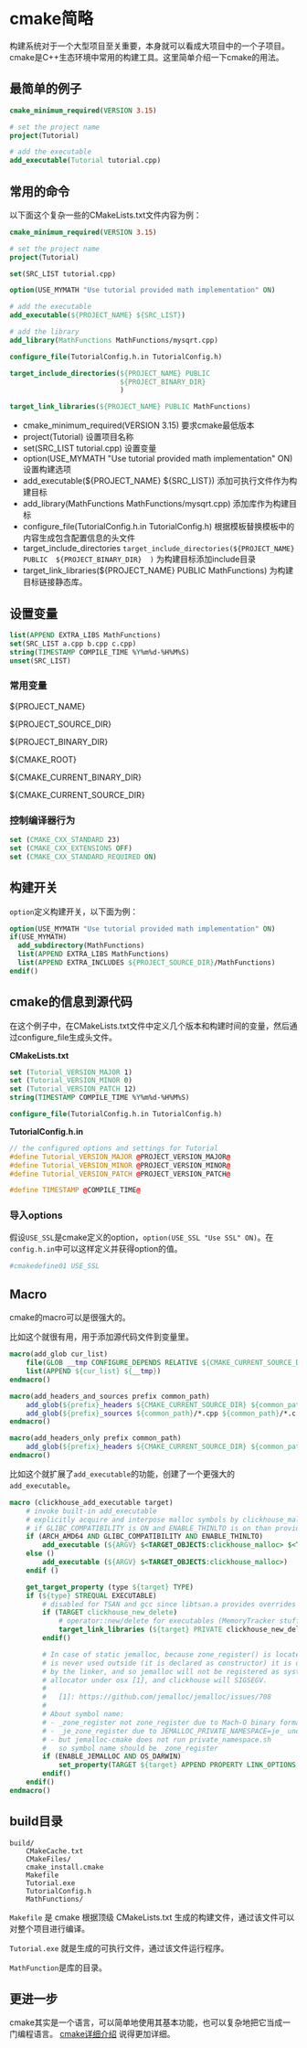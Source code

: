 # cmake简略

构建系统对于一个大型项目至关重要，本身就可以看成大项目中的一个子项目。cmake是C++生态环境中常用的构建工具。这里简单介绍一下cmake的用法。



## 最简单的例子

```cmake
cmake_minimum_required(VERSION 3.15)

# set the project name
project(Tutorial)

# add the executable
add_executable(Tutorial tutorial.cpp)
```



## 常用的命令 

以下面这个复杂一些的CMakeLists.txt文件内容为例：

```cmake
cmake_minimum_required(VERSION 3.15)

# set the project name
project(Tutorial)

set(SRC_LIST tutorial.cpp)

option(USE_MYMATH "Use tutorial provided math implementation" ON)

# add the executable
add_executable(${PROJECT_NAME} ${SRC_LIST})

# add the library
add_library(MathFunctions MathFunctions/mysqrt.cpp)

configure_file(TutorialConfig.h.in TutorialConfig.h)

target_include_directories(${PROJECT_NAME} PUBLIC
                           ${PROJECT_BINARY_DIR}
                           )

target_link_libraries(${PROJECT_NAME} PUBLIC MathFunctions)
```



- cmake_minimum_required(VERSION 3.15)
  要求cmake最低版本
- project(Tutorial)
  设置项目名称
- set(SRC_LIST tutorial.cpp)
  设置变量
- option(USE_MYMATH "Use tutorial provided math implementation" ON)
  设置构建选项
- add_executable(${PROJECT_NAME} ${SRC_LIST})
  添加可执行文件作为构建目标
- add_library(MathFunctions MathFunctions/mysqrt.cpp)
  添加库作为构建目标
- configure_file(TutorialConfig.h.in TutorialConfig.h)
  根据模板替换模板中的内容生成包含配置信息的头文件
- target_include_directories
  `target_include_directories(${PROJECT_NAME} PUBLIC  ${PROJECT_BINARY_DIR}  )`
  为构建目标添加include目录
- target_link_libraries(${PROJECT_NAME} PUBLIC MathFunctions)
  为构建目标链接静态库。



## 设置变量

```cmake
list(APPEND EXTRA_LIBS MathFunctions)
set(SRC_LIST a.cpp b.cpp c.cpp)
string(TIMESTAMP COMPILE_TIME %Y%m%d-%H%M%S)
unset(SRC_LIST)
```



### 常用变量

${PROJECT_NAME}

${PROJECT_SOURCE_DIR}

${PROJECT_BINARY_DIR}

${CMAKE_ROOT}

${CMAKE_CURRENT_BINARY_DIR}

${CMAKE_CURRENT_SOURCE_DIR}



### 控制编译器行为

```cmake
set (CMAKE_CXX_STANDARD 23)
set (CMAKE_CXX_EXTENSIONS OFF)
set (CMAKE_CXX_STANDARD_REQUIRED ON)
```



## 构建开关

`option`定义构建开关，以下面为例：

```cmake
option(USE_MYMATH "Use tutorial provided math implementation" ON)
if(USE_MYMATH)
  add_subdirectory(MathFunctions)
  list(APPEND EXTRA_LIBS MathFunctions)
  list(APPEND EXTRA_INCLUDES ${PROJECT_SOURCE_DIR}/MathFunctions)
endif()

```



## cmake的信息到源代码

在这个例子中，在CMakeLists.txt文件中定义几个版本和构建时间的变量，然后通过configure_file生成头文件。

**CMakeLists.txt**

```cmake
set (Tutorial_VERSION_MAJOR 1)
set (Tutorial_VERSION_MINOR 0)
set (Tutorial_VERSION_PATCH 12)
string(TIMESTAMP COMPILE_TIME %Y%m%d-%H%M%S)

configure_file(TutorialConfig.h.in TutorialConfig.h)
```



**TutorialConfig.h.in**

```c++
// the configured options and settings for Tutorial
#define Tutorial_VERSION_MAJOR @PROJECT_VERSION_MAJOR@
#define Tutorial_VERSION_MINOR @PROJECT_VERSION_MINOR@
#define Tutorial_VERSION_PATCH @PROJECT_VERSION_PATCH@

#define TIMESTAMP @COMPILE_TIME@
```



### 导入options

假设`USE_SSL`是cmake定义的option，`option(USE_SSL "Use SSL" ON)`。在`config.h.in`中可以这样定义并获得option的值。

```cmake
#cmakedefine01 USE_SSL
```



## Macro

cmake的macro可以是很强大的。

比如这个就很有用，用于添加源代码文件到变量里。

```cmake
macro(add_glob cur_list)
    file(GLOB __tmp CONFIGURE_DEPENDS RELATIVE ${CMAKE_CURRENT_SOURCE_DIR} ${ARGN})
    list(APPEND ${cur_list} ${__tmp})
endmacro()

macro(add_headers_and_sources prefix common_path)
    add_glob(${prefix}_headers ${CMAKE_CURRENT_SOURCE_DIR} ${common_path}/*.h)
    add_glob(${prefix}_sources ${common_path}/*.cpp ${common_path}/*.c ${common_path}/*.h)
endmacro()

macro(add_headers_only prefix common_path)
    add_glob(${prefix}_headers ${CMAKE_CURRENT_SOURCE_DIR} ${common_path}/*.h)
endmacro()

```



比如这个就扩展了`add_executable`的功能，创建了一个更强大的`add_executable`。

```cmake
macro (clickhouse_add_executable target)
    # invoke built-in add_executable
    # explicitly acquire and interpose malloc symbols by clickhouse_malloc
    # if GLIBC_COMPATIBILITY is ON and ENABLE_THINLTO is on than provide memcpy symbol explicitly to neutrialize thinlto's libcall generation.
    if (ARCH_AMD64 AND GLIBC_COMPATIBILITY AND ENABLE_THINLTO)
        add_executable (${ARGV} $<TARGET_OBJECTS:clickhouse_malloc> $<TARGET_OBJECTS:memcpy>)
    else ()
        add_executable (${ARGV} $<TARGET_OBJECTS:clickhouse_malloc>)
    endif ()

    get_target_property (type ${target} TYPE)
    if (${type} STREQUAL EXECUTABLE)
        # disabled for TSAN and gcc since libtsan.a provides overrides too
        if (TARGET clickhouse_new_delete)
            # operator::new/delete for executables (MemoryTracker stuff)
            target_link_libraries (${target} PRIVATE clickhouse_new_delete)
        endif()

        # In case of static jemalloc, because zone_register() is located in zone.c and
        # is never used outside (it is declared as constructor) it is omitted
        # by the linker, and so jemalloc will not be registered as system
        # allocator under osx [1], and clickhouse will SIGSEGV.
        #
        #   [1]: https://github.com/jemalloc/jemalloc/issues/708
        #
        # About symbol name:
        # - _zone_register not zone_register due to Mach-O binary format,
        # - _je_zone_register due to JEMALLOC_PRIVATE_NAMESPACE=je_ under OS X.
        # - but jemalloc-cmake does not run private_namespace.sh
        #   so symbol name should be _zone_register
        if (ENABLE_JEMALLOC AND OS_DARWIN)
            set_property(TARGET ${target} APPEND PROPERTY LINK_OPTIONS -u_zone_register)
        endif()
    endif()
endmacro()

```



## build目录

```text
build/
    CMakeCache.txt
    CMakeFiles/
    cmake_install.cmake
    Makefile
    Tutorial.exe
    TutorialConfig.h
    MathFunctions/
```



`Makefile` 是 cmake 根据顶级 CMakeLists.txt 生成的构建文件，通过该文件可以对整个项目进行编译。

`Tutorial.exe` 就是生成的可执行文件，通过该文件运行程序。

`MathFunction`是库的目录。

## 更进一步
cmake其实是一个语言，可以简单地使用其基本功能，也可以复杂地把它当成一门编程语言。
[cmake详细介绍](https://blog.csdn.net/wzj_110/category_10357507.html) 说得更加详细。
